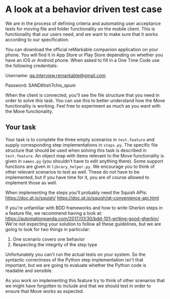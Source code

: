 A look at a behavior driven test case
===

We are in the process of defining criteria and automating user acceptance tests for moving file and folder functionality on the mobile client. This is functionality that our users need, and we want to make sure that it works according to our specification.

You can download the official reMarkable companion application on your phone. You will find it in App Store or Play Store depending on whether you have an iOS or Android phone. When asked to fill in a One Time Code use the following credentials:

Username: qa.interview.remarkable@gmail.com

Password: SAND6tish7chis_spum

When the client is connected, you'll see the file structure that you need in order to solve this task. You can use this to better understand how the Move functionality is working. Feel free to experiment as much as you want with the Move functionality.

Your task
---

Your task is to complete the three empty scenarios in `test.feature` and supply corresponding step implementations in `steps.py`. The specific file structure that should be used when solving this task is described in `test.feature`. An object map with items relevant to the Move functionality is given in `names.py` (you shouldn't have to edit anything there). Some support functions are given in `library_helper.py`. We encourage you to think of other relevant scenarios to test as well. These do not have to be implemented, but if you have time for it, you are of course allowed to implement those as well.

When implementing the steps you'll probably need the Squish APIs:
https://doc.qt.io/squish/
https://doc.qt.io/squish/qt-convenience-api.html

If you're unfamiliar with BDD frameworks and how to write Gherkin steps in a feature file, we recommend having a look at: https://automationpanda.com/2017/01/30/bdd-101-writing-good-gherkin/ We're not expecting your solution to follow all these guidelines, but we are going to look for two things in particular: 

1. One scenario covers one behavior 
2. Respecting the integrity of the step type

Unfortunately you can't run the actual tests on your system. So the syntactic correctness of the Python step implementation isn't that important, but we are going to evaluate whether the Python code is readable and sensible.

As you work on implementing this feature try to think of other scenarios that we might have forgotten to include and that we should test in order to ensure that Move works as expected.
